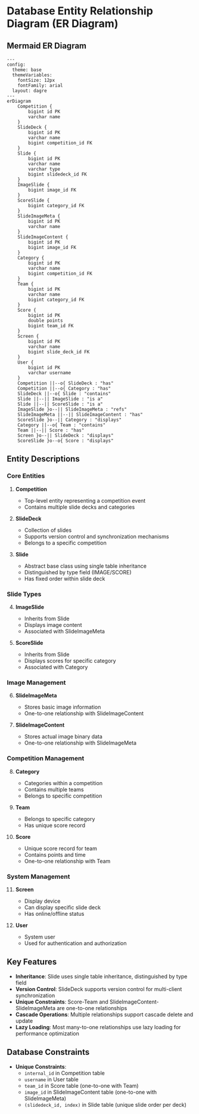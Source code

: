 # Database Entity Relationship Diagram (ER Diagram)

## Mermaid ER Diagram

```mermaid
---
config:
  theme: base
  themeVariables:
    fontSize: 12px
    fontFamily: arial
  layout: dagre
---
erDiagram
    Competition {
        bigint id PK
        varchar name
    }
    SlideDeck {
        bigint id PK
        varchar name
        bigint competition_id FK
    }
    Slide {
        bigint id PK
        varchar name
        varchar type
        bigint slidedeck_id FK
    }
    ImageSlide {
        bigint image_id FK
    }
    ScoreSlide {
        bigint category_id FK
    }
    SlideImageMeta {
        bigint id PK
        varchar name
    }
    SlideImageContent {
        bigint id PK
        bigint image_id FK
    }
    Category {
        bigint id PK
        varchar name
        bigint competition_id FK
    }
    Team {
        bigint id PK
        varchar name
        bigint category_id FK
    }
    Score {
        bigint id PK
        double points
        bigint team_id FK
    }
    Screen {
        bigint id PK
        varchar name
        bigint slide_deck_id FK
    }
    User {
        bigint id PK
        varchar username
    }
    Competition ||--o{ SlideDeck : "has"
    Competition ||--o{ Category : "has"
    SlideDeck ||--o{ Slide : "contains"
    Slide ||--|| ImageSlide : "is a"
    Slide ||--|| ScoreSlide : "is a"
    ImageSlide }o--|| SlideImageMeta : "refs"
    SlideImageMeta ||--|| SlideImageContent : "has"
    ScoreSlide }o--|| Category : "displays"
    Category ||--o{ Team : "contains"
    Team ||--|| Score : "has"
    Screen }o--|| SlideDeck : "displays"
    ScoreSlide }o--o{ Score : "displays"

```

## Entity Descriptions

### Core Entities

1. **Competition**
   - Top-level entity representing a competition event
   - Contains multiple slide decks and categories

2. **SlideDeck**
   - Collection of slides
   - Supports version control and synchronization mechanisms
   - Belongs to a specific competition

3. **Slide**
   - Abstract base class using single table inheritance
   - Distinguished by type field (IMAGE/SCORE)
   - Has fixed order within slide deck

### Slide Types

4. **ImageSlide**
   - Inherits from Slide
   - Displays image content
   - Associated with SlideImageMeta

5. **ScoreSlide**
   - Inherits from Slide
   - Displays scores for specific category
   - Associated with Category

### Image Management

6. **SlideImageMeta**
   - Stores basic image information
   - One-to-one relationship with SlideImageContent

7. **SlideImageContent**
   - Stores actual image binary data
   - One-to-one relationship with SlideImageMeta

### Competition Management

8. **Category**
   - Categories within a competition
   - Contains multiple teams
   - Belongs to specific competition

9. **Team**
   - Belongs to specific category
   - Has unique score record

10. **Score**
    - Unique score record for team
    - Contains points and time
    - One-to-one relationship with Team

### System Management

11. **Screen**
    - Display device
    - Can display specific slide deck
    - Has online/offline status

12. **User**
    - System user
    - Used for authentication and authorization

## Key Features

- **Inheritance**: Slide uses single table inheritance, distinguished by type field
- **Version Control**: SlideDeck supports version control for multi-client synchronization
- **Unique Constraints**: Score-Team and SlideImageContent-SlideImageMeta are one-to-one relationships
- **Cascade Operations**: Multiple relationships support cascade delete and update
- **Lazy Loading**: Most many-to-one relationships use lazy loading for performance optimization

## Database Constraints

- **Unique Constraints**: 
  - `internal_id` in Competition table
  - `username` in User table
  - `team_id` in Score table (one-to-one with Team)
  - `image_id` in SlideImageContent table (one-to-one with SlideImageMeta)
  - `(slidedeck_id, index)` in Slide table (unique slide order per deck) 